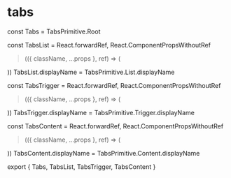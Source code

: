 # tabs

const Tabs = TabsPrimitive.Root

const TabsList = React.forwardRef,
  React.ComponentPropsWithoutRef
>(({ className, ...props }, ref) => (
  
))
TabsList.displayName = TabsPrimitive.List.displayName

const TabsTrigger = React.forwardRef,
  React.ComponentPropsWithoutRef
>(({ className, ...props }, ref) => (
  
))
TabsTrigger.displayName = TabsPrimitive.Trigger.displayName

const TabsContent = React.forwardRef,
  React.ComponentPropsWithoutRef
>(({ className, ...props }, ref) => (
  
))
TabsContent.displayName = TabsPrimitive.Content.displayName

export { Tabs, TabsList, TabsTrigger, TabsContent }